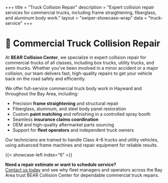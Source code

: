 +++
title = "Truck Collision Repair"
description = "Expert collision repair services for commercial trucks, including frame straightening, fiberglass, and aluminum body work."
layout = "swiper-showcase-wrap"
data = "truck-service"
+++

# 🚛 Commercial Truck Collision Repair

At **BEAR Collision Center**, we specialize in expert collision repair for commercial trucks of all classes, including box trucks, utility trucks, and semi-trucks. Whether you’ve been involved in a minor accident or a major collision, our team delivers fast, high-quality repairs to get your vehicle back on the road safely and efficiently.

We offer full-service commercial truck body work in Hayward and throughout the Bay Area, including:

- Precision **frame straightening** and structural repair
- Fiberglass, aluminum, and steel body panel restoration
- Custom **paint matching** and refinishing in a controlled spray booth
- Seamless **insurance claims coordination**
- OEM and high-quality aftermarket parts sourcing
- Support for **fleet operators** and independent truck owners

Our technicians are trained to handle Class 4–8 trucks and utility vehicles, using advanced frame machines and repair equipment for reliable results.

{{< showcase-left index="6" >}}

**Need a repair estimate or want to schedule service?**  
[Contact us today](/contact/) and see why fleet managers and operators across the Bay Area trust BEAR Collision Center for dependable commercial truck repairs.
